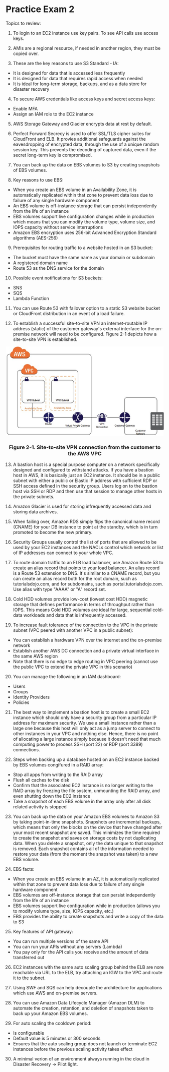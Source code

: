 # Practice Exam 2

Topics to review:

1. To login to an EC2 instance use key pairs. To see API calls use access keys.

2. AMIs are a regional resource, if needed in another region, they must be copied over.

3. These are the key reasons to use S3 Standard - IA:
  * It is designed for data that is accessed less frequently
  * It is designed for data that requires rapid access when needed
  * It is ideal for long-term storage, backups, and as a data store for disaster recovery

4. To secure AWS credentials like access keys and secret access keys:
  * Enable MFA
  * Assign an IAM role to the EC2 instance

5. AWS Storage Gateway and Glacier encrypts data at rest by default.

6. Perfect Forward Secrecy is used to offer SSL/TLS cipher suites for CloudFront and ELB. It provies additional safeguards against the eavesdropping of encrypted data, through the use of a unique random session key. This prevents the decoding of captured data, even if the secret long-term key is compromised.

7. You can back up the data on EBS volumes to S3 by creating snapshots of EBS volumes.

8. Key reasons to use EBS:
  * When you create an EBS volume in an Availability Zone, it is automatically replicated within that zone to prevent data loss due to failure of any single hardware component
  * An EBS volume is off-instance storage that can persist independently from the life of an instance
  * EBS volumes support live configuration changes while in production which means that you can modify the volume type, volume size, and IOPS capacity without service interruptions
  * Amazon EBS encryption uses 256-bit Advanced Encryption Standard algorithms (AES-256)

9. Prerequisites for routing traffic to a website hosted in an S3 bucket:
  * The bucket must have the same name as your domain or subdomain
  * A registered domain name
  * Route 53 as the DNS service for the domain

10. Possible event notifications for S3 buckets:
  * SNS
  * SQS
  * Lambda Function

11. You can use Route 53 with failover option to a static S3 website bucket or CloudFront distribution in an event of a load failure.

12. To establish a successful site-to-site VPN an internet-routable IP address (static) of the customer gateway's external interface for the on-premise network will need to be configured. Figure 2-1 depicts how a site-to-site VPN is established.
<div align="center">
  <img src="2-1-site-to-site-vpn.jpg">
  <h3>Figure 2-1. Site-to-site VPN connection from the customer to the AWS VPC</h3>
</div>

13. A bastion host is a special purpose computer on a network specifically designed and configured to withstand attacks. If you have a bastion host in AWS, it is basically just an EC2 instance. It should be in a public subnet with either a public or Elastic IP address with sufficient RDP or SSH access defined in the security group. Users log on to the bastion host via SSH or RDP and then use that session to manage other hosts in the private subnets.

14. Amazon Glacier is used for storing infrequently accessed data and storing data archives.

15. When failing over, Amazon RDS simply flips the canonical name record (CNAME) for your DB instance to point at the standby, which is in turn promoted to become the new primary.

16. Security Groups usually control the list of ports that are allowed to be used by your EC2 instances and the NACLs control which network or list of IP addresses can connect to your whole VPC.

17. To route domain traffic to an ELB load balancer, use Amazon Route 53 to create an alias record that points to your load balancer. An alias record is a Route 53 extension to DNS. It's similar to a CNAME record, but you can create an alias record both for the root domain, such as tutorialsdojo.com, and for subdomains, such as portal.tutorialsdojo.com. Use alias with type "AAAA" or "A" record set.

18. Cold HDD volumes provide low-cost (lowest cost HDD) magnetic storage that defines performance in terms of throughput rather than IOPS. This means Cold HDD volumes are ideal for large, sequential cold-data workloads and data that is infrequently accessed.

19. To increase fault tolerance of the connection to the VPC in the private subnet (VPC peered with another VPC in a public subnet):
  * You can establish a hardware VPN over the internet and the on-premise network
  * Establish another AWS DC connection and a private virtual interface in the same AWS region
  * Note that there is no edge to edge routing in VPC peering (cannot use the public VPC to extend the private VPC in this scenario)

20. You can manage the following in an IAM dashboard:
  * Users
  * Groups
  * Identity Providers
  * Policies

21. The best way to implement a bastion host is to create a small EC2 instance which should only have a security group from a particular IP address for maximum security. We use a small instance rather than a large one because this host will only act as a jump server to connect to other instances in your VPC and nothing else. Hence, there is no point of allocating a large instance simply because it doesn't need that much computing power to process SSH (port 22) or RDP (port 3389) connections.

22. Steps when backing up a database hosted on an EC2 instance backed by EBS volumes congifured in a RAID array:
  * Stop all apps from writing to the RAID array
  * Flush all caches to the disk
  * Confirm that the associated EC2 instance is no longer writing to the RAID array by freezing the file system, unmounting the RAID array, and even shutting down the EC2 instance
  * Take a snapshot of each EBS volume in the array only after all disk related activity is stopped

23. You can back up the data on your Amazon EBS volumes to Amazon S3 by taking point-in-time snapshots. Snapshots are incremental backups, which means that only the blocks on the device that have changed after your most recent snapshot are saved. This minimizes the time required to create the snapshot and saves on storage costs by not duplicating data. When you delete a snapshot, only the data unique to that snapshot is removed. Each snapshot contains all of the information needed to restore your data (from the moment the snapshot was taken) to a new EBS volume.

24. EBS facts:
  * When you create an EBS volume in an AZ, it is automatically replicated within that zone to prevent data loss due to failure of any single hardware component
  * EBS volumes are off-instance storage that can persist independently from the life of an instance
  * EBS volumes support live configuration while in production (allows you to modify volume type, size, IOPS capacity, etc.)
  * EBS provides the ability to create snapshots and write a copy of the data to S3

25. Key features of API gateway:
  * You can run multiple versions of the same API
  * You can run your APIs without any servers (Lambda)
  * You pay only for the API calls you receive and the amount of data transferred out

26. EC2 instances with the same auto scaling group behind the ELB are nore reachable via URL to the ELB, try attaching an IGW to the VPC and route it to the subnet.

27. Using SWF and SQS can help decouple the architecture for applications which use AWS and on-premise servers.

28. You can use Amazon Data Lifecycle Manager (Amazon DLM) to automate the creation, retention, and deletion of snapshots taken to back up your Amazon EBS volumes.

29. For auto scaling the cooldown period:
  * Is configurable
  * Default value is 5 minutes or 300 seconds
  * Ensures that the auto scaling group does not launch or terminate EC2 instances before the previous scaling activity takes effect

30. A minimal verion of an environment always running in the cloud in Disaster Recovery -> Pilot light.
